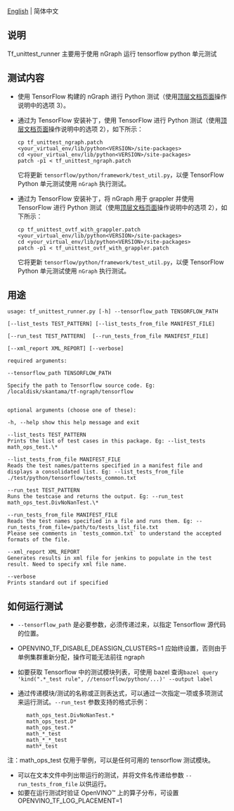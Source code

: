 [English](./README.md) | 简体中文

## 说明
Tf\_unittest\_runner 主要用于使用 nGraph 运行 tensorflow python 单元测试

## 测试内容

- 使用 TensorFlow 构建的 nGraph 进行 Python 测试（使用[顶层文档页面](../../../README.md#option-3-using-the-upstreamed-version)操作说明中的选项 3）。
- 通过为 TensorFlow 安装补丁，使用 TensorFlow 进行 Python 测试（使用[顶层文档页面](../../../README.md#option-2-build-ngraph-bridge-from-source-using-tensorflow-source)操作说明中的选项 2），如下所示：
  
  ```
  cp tf_unittest_ngraph.patch <your_virtual_env/lib/python<VERSION>/site-packages>
  cd <your_virtual_env/lib/python<VERSION>/site-packages>
  patch -p1 < tf_unittest_ngraph.patch 
  ```
  
  它将更新 `tensorflow/python/framework/test_util.py`，以便 TensorFlow Python 单元测试使用 `nGraph` 执行测试。

- 通过为 TensorFlow 安装补丁，将 nGraph 用于 grappler 并使用 TensorFlow 进行 Python 测试（使用[顶层文档页面](../../../README.md#option-3-using-the-upstreamed-version)操作说明中的选项 2），如下所示：
  
  ```
  cp tf_unittest_ovtf_with_grappler.patch <your_virtual_env/lib/python<VERSION>/site-packages>
  cd <your_virtual_env/lib/python<VERSION>/site-packages>
  patch -p1 < tf_unittest_ovtf_with_grappler.patch 
  ```
  
  它将更新 `tensorflow/python/framework/test_util.py`，以便 TensorFlow Python 单元测试使用 `nGraph` 执行测试。

## 用途

    usage: tf_unittest_runner.py [-h] --tensorflow_path TENSORFLOW_PATH
    
    [--list_tests TEST_PATTERN] [--list_tests_from_file MANIFEST_FILE]
    
    [--run_test TEST_PATTERN]  [--run_tests_from_file MANIFEST_FILE]
    
    [--xml_report XML_REPORT] [--verbose]
      
    required arguments:
    
    --tensorflow_path TENSORFLOW_PATH
    
    Specify the path to Tensorflow source code. Eg: /localdisk/skantama/tf-ngraph/tensorflow
    
    
    optional arguments (choose one of these):
    
    -h, --help show this help message and exit
    
    --list_tests TEST_PATTERN
    Prints the list of test cases in this package. Eg: --list_tests math_ops_test.\*
    
    --list_tests_from_file MANIFEST_FILE
    Reads the test names/patterns specified in a manifest file and displays a consolidated list. Eg: --list_tests_from_file ./test/python/tensorflow/tests_common.txt
    
    --run_test TEST_PATTERN
    Runs the testcase and returns the output. Eg: --run_test math_ops_test.DivNoNanTest.\*
    
    --run_tests_from_file MANIFEST_FILE
    Reads the test names specified in a file and runs them. Eg: --run_tests_from_file=/path/to/tests_list_file.txt
    Please see comments in `tests_common.txt` to understand the accepted formats of the file.
    
    --xml_report XML_REPORT
    Generates results in xml file for jenkins to populate in the test result. Need to specify xml file name.
    
    --verbose
    Prints standard out if specified

## 如何运行测试

- `--tensorflow_path` 是必要参数，必须传递过来，以指定 Tensorflow 源代码的位置。

- OPENVINO\_TF\_DISABLE\_DEASSIGN\_CLUSTERS=1 应始终设置，否则由于单例集群重新分配，操作可能无法前往 ngraph

- 如要获取 Tensorflow 中的测试模块列表，可使用 bazel 查询`bazel query 'kind(".*_test rule", //tensorflow/python/...)' --output label`

- 通过传递模块/测试的名称或正则表达式，可以通过一次指定一项或多项测试来运行测试。`--run_test` 参数支持的格式示例：
```math_ops_test.DivNoNanTest.testBasic
      math_ops_test.DivNoNanTest.*
      math_ops_test.D*
      math_ops_test.*
      math_*_test
      math_*_*_test
      math*_test
```
注：math\_ops\_test 仅用于举例，可以是任何可用的 tensorflow 测试模块。

 - 可以在文本文件中列出带运行的测试，并将文件名传递给参数 `--run_tests_from_file` 以供运行。
 - 如要在运行测试时验证 OpenVINO™ 上的算子分布，可设置 OPENVINO_TF_LOG_PLACEMENT=1

